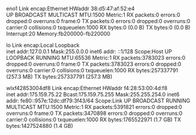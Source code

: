 eno1      Link encap:Ethernet  HWaddr 38:d5:47:af:52:e4  
          UP BROADCAST MULTICAST  MTU:1500  Metric:1
          RX packets:0 errors:0 dropped:0 overruns:0 frame:0
          TX packets:0 errors:0 dropped:0 overruns:0 carrier:0
          collisions:0 txqueuelen:1000 
          RX bytes:0 (0.0 B)  TX bytes:0 (0.0 B)
          Interrupt:20 Memory:fb200000-fb220000 

lo        Link encap:Local Loopback  
          inet addr:127.0.0.1  Mask:255.0.0.0
          inet6 addr: ::1/128 Scope:Host
          UP LOOPBACK RUNNING  MTU:65536  Metric:1
          RX packets:3783023 errors:0 dropped:0 overruns:0 frame:0
          TX packets:3783023 errors:0 dropped:0 overruns:0 carrier:0
          collisions:0 txqueuelen:1000 
          RX bytes:257337791 (257.3 MB)  TX bytes:257337791 (257.3 MB)

wlxf42853004df8 Link encap:Ethernet  HWaddr f4:28:53:00:4d:f8  
          inet addr:175.159.75.22  Bcast:175.159.75.255  Mask:255.255.254.0
          inet6 addr: fe80::957e:12dc:df79:3f43/64 Scope:Link
          UP BROADCAST RUNNING MULTICAST  MTU:1500  Metric:1
          RX packets:5391821 errors:0 dropped:0 overruns:0 frame:0
          TX packets:3470898 errors:0 dropped:0 overruns:0 carrier:0
          collisions:0 txqueuelen:1000 
          RX bytes:1765522971 (1.7 GB)  TX bytes:1427524880 (1.4 GB)

